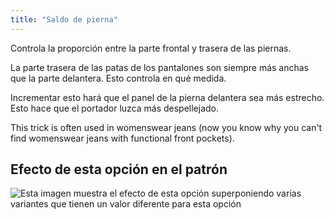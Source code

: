 ```yaml
---
title: "Saldo de pierna"
---
```


Controla la proporción entre la parte frontal y trasera de las piernas.

La parte trasera de las patas de los pantalones son siempre más anchas que la parte delantera. Esto controla en qué medida.

<Note>

Incrementar esto hará que el panel de la pierna delantera sea más estrecho.  
Esto hace que el portador luzca más despellejado.

This trick is often used in womenswear jeans
(now you know why you can't find womenswear jeans with functional front pockets).

</Note>

## Efecto de esta opción en el patrón

![Esta imagen muestra el efecto de esta opción superponiendo varias variantes que tienen un valor diferente para esta opción](titan_legbalance_sample.svg "Efecto de esta opción en el patrón")
